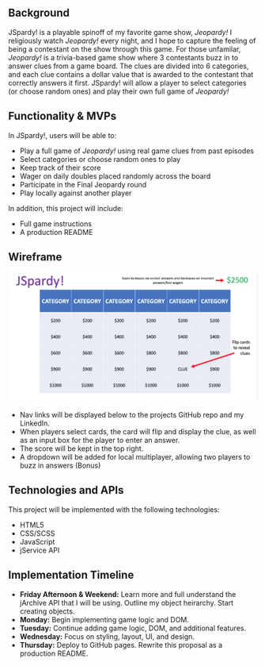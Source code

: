 ## Background 

JSpardy! is a playable spinoff of my favorite game show, *Jeopardy!* I religiously watch *Jeopardy!* every night, and I hope to capture the feeling of being a contestant on the show through this game. For those unfamilar, *Jeopardy!* is a trivia-based game show where 3 contestants buzz in to answer clues from a game board. The clues are divided into 6 categories, and each clue contains a dollar value that is awarded to the contestant that correctly answers it first. JSpardy! will allow a player to select categories (or choose random ones) and play their own full game of *Jeopardy!* 

## Functionality & MVPs 

In JSpardy!, users will be able to: 

- Play a full game of *Jeopardy!* using real game clues from past episodes
- Select categories or choose random ones to play
- Keep track of their score
- Wager on daily doubles placed randomly across the board
- Participate in the Final Jeopardy round
- Play locally against another player

In addition, this project will include: 

- Full game instructions
- A production README

## Wireframe 

![JSpardy! game board](wireframe.png)

- Nav links will be displayed below to the projects GitHub repo and my LinkedIn.
- When players select cards, the card will flip and display the clue, as well as an input box for the player to enter an answer.
- The score will be kept in the top right. 
- A dropdown will be added for local multiplayer, allowing two players to buzz in answers (Bonus)

## Technologies and APIs

This project will be implemented with the following technologies: 

- HTML5
- CSS/SCSS
- JavaScript
- jService API

## Implementation Timeline

- **Friday Afternoon & Weekend:** Learn more and full understand the jArchive API that I will be using. Outline my object heirarchy. Start creating objects.
- **Monday:** Begin implementing game logic and DOM. 
- **Tuesday:** Continue adding game logic, DOM, and additional features.
- **Wednesday:** Focus on styling, layout, UI, and design. 
- **Thursday:** Deploy to GitHub pages. Rewrite this proposal as a production README.